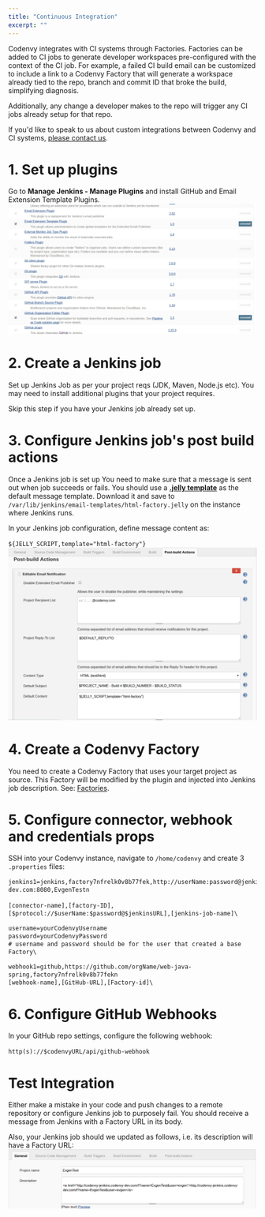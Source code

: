 ```yaml
---
title: "Continuous Integration"
excerpt: ""
---
```

Codenvy integrates with CI systems through Factories. Factories can be added to CI jobs to generate developer workspaces pre-configured with the context of the CI job. For example, a failed CI build email can be customized to include a link to a Codenvy Factory that will generate a workspace already tied to the repo, branch and commit ID that broke the build, simplifying diagnosis.

Additionally, any change a developer makes to the repo will trigger any CI jobs already setup for that repo.

If you'd like to speak to us about custom integrations between Codenvy and CI systems, [please contact us](https://codenvy.com/contact/questions/).

# 1. Set up plugins  
Go to **Manage Jenkins - Manage Plugins** and install GitHub and Email Extension Template Plugins.
![plugins.png](images/plugins.png)

# 2. Create a Jenkins job  
Set up Jenkins Job as per your project reqs (JDK, Maven, Node.js etc). You may need to install additional plugins that your project requires.

Skip this step if you have your Jenkins job already set up.
# 3. Configure Jenkins job's post build actions  
Once a Jenkins job is set up
You need to make sure that a message is sent out when job succeeds or fails. You should use a **[.jelly template](https://gist.githubusercontent.com/stour/219f30ae3c6aa260ffd5/raw/f83feec8ee08142fe1fca2d1c8c1f9edc52a0e34/html-factory.jelly)** as the default message template. Download it and save to `/var/lib/jenkins/email-templates/html-factory.jelly` on the instance where Jenkins runs.

In your Jenkins job configuration, define message content as:

`${JELLY_SCRIPT,template="html-factory"}`
![postbuild.png](images/postbuild.png)

# 4. Create a Codenvy Factory  
You need to create a Codenvy Factory that uses your target project as source. This Factory will be modified by the plugin and injected into Jenkins job description. See: [Factories](doc:factories).
# 5. Configure connector, webhook and credentials props  
SSH into your Codenvy instance, navigate to `/home/codenvy` and create 3 `.properties` files:
```text  
jenkins1=jenkins,factory7nfrelk0v8b77fek,http://userName:password@jenkins.codenvy-dev.com:8080,EvgenTestn

[connector-name],[factory-ID],[$protocol://$userName:$password@$jenkinsURL],[jenkins-job-name]\
```

```text  
username=yourCodenvyUsername
password=yourCodenvyPassword
# username and password should be for the user that created a base Factory\
```

```text  
webhook1=github,https://github.com/orgName/web-java-spring,factory7nfrelk0v8b77fekn
[webhook-name],[GitHub-URL],[Factory-id]\
```

# 6. Configure GitHub Webhooks  
In your GitHub repo settings, configure the following webhook:

`http(s)://$codenvyURL/api/github-webhook`
# Test Integration  
Either make a mistake in your code and push changes to a remote repository or configure Jenkins job to purposely fail. You should receive a message from Jenkins with a Factory URL in its body.

Also, your Jenkins job should we updated as follows, i.e. its description will have a Factory URL:
![jenkinsjob.png](images/jenkinsjob.png)
